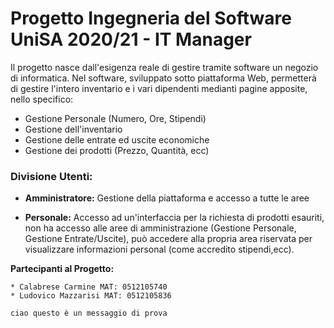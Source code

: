 # Progetto Ingegneria del Software UniSA 2020/21 - IT Manager

Il progetto nasce dall'esigenza reale di gestire tramite software un negozio di informatica. Nel software, sviluppato sotto piattaforma Web, permetterà di gestire l'intero inventario e i vari dipendenti medianti pagine apposite, nello specifico:

*    Gestione Personale (Numero, Ore, Stipendi)
*    Gestione dell'inventario
*    Gestione delle entrate ed uscite economiche
*    Gestione dei prodotti (Prezzo, Quantità, ecc)

### Divisione Utenti:

   * **Amministratore:** Gestione della piattaforma e accesso a tutte le aree

   * **Personale:** Accesso ad un'interfaccia per la richiesta di prodotti esauriti, non ha accesso alle aree di amministrazione (Gestione Personale, 
    Gestione Entrate/Uscite), può accedere alla propria area riservata per visualizzare informazioni personal (come accredito stipendi,ecc).
	

**Partecipanti al Progetto:**

	* Calabrese Carmine MAT: 0512105740
	* Ludovico Mazzarisi MAT: 0512105836
	
	ciao questo è un messaggio di prova
